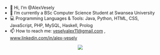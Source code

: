 - 👋 Hi, I’m @AlexVesely
- 🌱 I’m currently a BSc Computer Science Student at Swansea University
- 💻 Programming Languages & Tools: Java, Python, HTML, CSS, JavaScript, PHP, MySQL, Haskell, Prolog
- 📫 How to reach me: veselyalex11@gmail.com , www.linkedin.com/in/alex-vesely

<div align="center">
  <img src="https://github-readme-stats.vercel.app/api/top-langs/?username=AlexVesely&layout=compact&theme=dracula"/>
</div>
